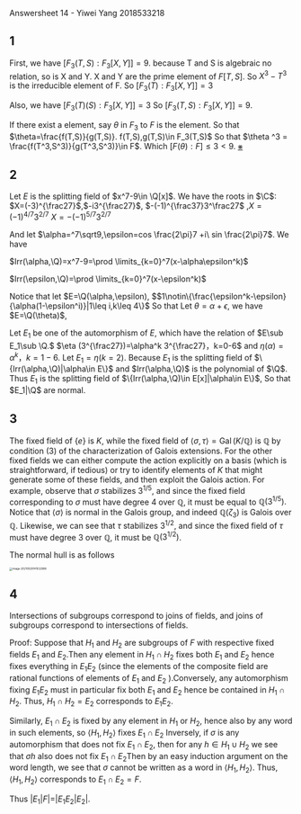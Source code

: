 Answersheet 14  - Yiwei Yang 2018533218

## 1

First, we have $[F_3(T,S):F_3[X,Y]]=9$. because T and S is algebraic no relation, so is X and Y. X and Y are the prime element of $F[T,S]$. So $X^3-T^3$ is the irreducible element of F. So $[F_3(T):F_3[X,Y]]=3$

Also, we have $[F_3(T)(S):F_3[X,Y]]=3$ So $[F_3(T,S):F_3[X,Y]]=9$.

If there exist a element, say $\theta$ in $F_3$ to $F$ is the element. So that $\theta=\frac{f(T,S)}{g(T,S)}. f(T,S),g(T,S)\in F_3(T,S)$ So that $\theta ^3 = \frac{f(T^3,S^3)}{g(T^3,S^3)}\in F$. Which $[F(\theta): F]\leq 3<9$.  [⨳](http://www.fileformat.info/info/unicode/char/2a33/index.htm)

## 2

Let $E$ is the splitting field of $x^7-9\in \Q[x]$.  We have the roots in $\C$: $X=(-3)^{\frac27}$,$-i3^{\frac27}$, $-(-1)^{\frac37}3^\frac27$ ,$X=(-1)^{4 / 7} 3^{2 / 7}$
$X=-(-1)^{5 / 7} 3^{2 / 7}$

And let $\alpha=^7\sqrt9,\epsilon=cos \frac{2\pi}7 +i\ sin \frac{2\pi}7$. We have 

$Irr(\alpha,\Q)=x^7-9=\prod \limits_{k=0}^7(x-\alpha\epsilon^k)$

$Irr(\epsilon,\Q)=\prod \limits_{k=0}^7(x-\epsilon^k)$

Notice that let $E=\Q(\alpha,\epsilon), $$1\notin\{\frac{\epsilon^k-\epsilon}{\alpha(1-\epsilon^i)}|1\leq i,k\leq 4\}$ So that Let $\theta=\alpha+\epsilon$, we have $E=\Q(\theta)$, 

Let $E_1$ be one of the automorphism of $E$, which have the relation of $E\sub E_1\sub \Q.$ $\eta (3^{\frac27})=\alpha^k 3^{\frac27}，k=0-6$ and $\eta (\alpha)=\alpha^k ，k=1-6$. Let $E_1=\eta(k=2)$. Because $E_1$ is the splitting field of  $\{Irr(\alpha,\Q)|\alpha\in E\}$  and $Irr(\alpha,\Q)$ is the polynomial of $\Q$. Thus $E_1$ is the splitting field of  $\{Irr(\alpha,\Q)\in E[x]|\alpha\in E\}$, So that $E_1|\Q$ are normal.

## 3

The fixed field of $\{e\}$ is $K$, while the fixed field of $\langle\sigma, \tau\rangle=\operatorname{Gal}(K / \mathbb{Q})$ is $\mathbb{Q}$ by condition $(3)$ of the
characterization of Galois extensions.
For the other fixed fields we can either compute the action explicitly on a basis (which is straightforward, if tedious) or try to identify elements of $K$ that might generate some of these fields, and then exploit the Galois action. For example, observe that $\sigma$ stabilizes $3^{1 / 5}$, and since the fixed field corresponding to $\sigma$ must have degree 4 over $\mathbb{Q}$, it must be equal to $\mathbb{Q}\left(3^{1 / 5}\right) .$ Notice that $\langle\sigma\rangle$ is normal in the Galois group, and indeed $\mathbb{Q}\left(\zeta_{3}\right)$ is Galois over $\mathbb{Q}$. Likewise, we can see that $\tau$ stabilizes $3^{1 / 2}$, and since the fixed field of $\tau$ must have degree 3 over $\mathbb{Q}$, it must be $\mathbb{Q}\left(3^{1 / 2}\right)$.

The normal hull is as follows

<img src="C:\Users\yangy\AppData\Roaming\Typora\typora-user-images\image-20210529141532988.png" alt="image-20210529141532988" style="zoom:33%;" />

## 4

Intersections of subgroups correspond to joins of fields, and joins of subgroups correspond to intersections of fields.

Proof: Suppose that $H_{1}$ and $H_{2}$ are subgroups of $F$ with respective fixed fields $E_{1}$ and $E_{2}$.Then any element in $H_{1} \cap H_{2}$ fixes both $E_{1}$ and $E_{2}$ hence fixes everything in $E_{1} E_{2}$ (since the elements of the composite field are rational functions of elements of $E_{1}$ and $E_{2}$ ).Conversely, any automorphism fixing $E_{1} E_{2}$ must in particular fix both $E_{1}$ and $E_{2}$ hence be contained in $H_{1} \cap H_{2}$. Thus, $H_{1} \cap H_{2}=E_2$ corresponds to $E_{1} E_{2}$.

 Similarly, $E_{1} \cap E_{2}$ is fixed by any element in $H_{1}$ or $H_{2}$, hence also by any word in such elements, so $\left\langle H_{1}, H_{2}\right\rangle$ fixes $E_{1} \cap E_{2}$  Inversely, if $\sigma$ is any automorphism that does not fix $E_{1} \cap E_{2}$, then for any $h \in H_{1} \cup H_{2}$ we see that $\sigma h$ also does not fix $E_{1} \cap E_{2}$Then by an easy induction argument on the word length, we see that $\sigma$ cannot be written as a word in $\left\langle H_{1}, H_{2}\right\rangle$. Thus, $\left\langle H_{1}, H_{2}\right\rangle$ corresponds to $E_{1} \cap E_{2}=F$.

Thus $|E_1|F|=|E_1E_2|E_2|$.